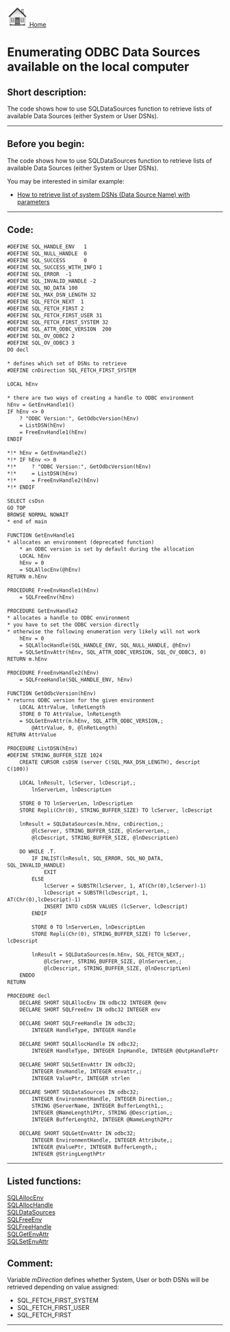 [<img src="../images/home.png"> Home ](https://github.com/VFPX/Win32API)  

# Enumerating ODBC Data Sources available on the local computer

## Short description:
The code shows how to use SQLDataSources function to retrieve lists of available Data Sources (either System or User DSNs).  
***  


## Before you begin:
The code shows how to use SQLDataSources function to retrieve lists of available Data Sources (either System or User DSNs).  

You may be interested in similar example:  
* [How to retrieve list of system DSNs (Data Source Name) with parameters](sample_375.md)  

  
***  


## Code:
```foxpro  
#DEFINE SQL_HANDLE_ENV   1
#DEFINE SQL_NULL_HANDLE  0
#DEFINE SQL_SUCCESS      0
#DEFINE SQL_SUCCESS_WITH_INFO 1
#DEFINE SQL_ERROR  -1
#DEFINE SQL_INVALID_HANDLE -2
#DEFINE SQL_NO_DATA 100
#DEFINE SQL_MAX_DSN_LENGTH 32
#DEFINE SQL_FETCH_NEXT  1
#DEFINE SQL_FETCH_FIRST 2
#DEFINE SQL_FETCH_FIRST_USER 31
#DEFINE SQL_FETCH_FIRST_SYSTEM 32
#DEFINE SQL_ATTR_ODBC_VERSION  200
#DEFINE SQL_OV_ODBC2 2
#DEFINE SQL_OV_ODBC3 3
DO decl

* defines which set of DSNs to retrieve
#DEFINE cnDirection SQL_FETCH_FIRST_SYSTEM

LOCAL hEnv

* there are two ways of creating a handle to ODBC environment
hEnv = GetEnvHandle1()
IF hEnv <> 0
	? "ODBC Version:", GetOdbcVersion(hEnv)
	= ListDSN(hEnv)
	= FreeEnvHandle1(hEnv)
ENDIF

*!*	hEnv = GetEnvHandle2()
*!*	IF hEnv <> 0
*!*		? "ODBC Version:", GetOdbcVersion(hEnv)
*!*		= ListDSN(hEnv)
*!*		= FreeEnvHandle2(hEnv)
*!*	ENDIF

SELECT csDsn
GO TOP
BROWSE NORMAL NOWAIT
* end of main

FUNCTION GetEnvHandle1
* allocates an environment (deprecated function)
	* an ODBC version is set by default during the allocation
	LOCAL hEnv
	hEnv = 0
	= SQLAllocEnv(@hEnv)
RETURN m.hEnv

PROCEDURE FreeEnvHandle1(hEnv)
	= SQLFreeEnv(hEnv)

PROCEDURE GetEnvHandle2
* allocates a handle to ODBC environment
* you have to set the ODBC version directly
* otherwise the following enumeration very likely will not work
	hEnv = 0
	= SQLAllocHandle(SQL_HANDLE_ENV, SQL_NULL_HANDLE, @hEnv)
	= SQLSetEnvAttr(hEnv, SQL_ATTR_ODBC_VERSION, SQL_OV_ODBC3, 0)
RETURN m.hEnv

PROCEDURE FreeEnvHandle2(hEnv)
	= SQLFreeHandle(SQL_HANDLE_ENV, hEnv)

FUNCTION GetOdbcVersion(hEnv)
* returns ODBC version for the given environment
	LOCAL AttrValue, lnRetLength
	STORE 0 TO AttrValue, lnRetLength
	= SQLGetEnvAttr(m.hEnv, SQL_ATTR_ODBC_VERSION,;
		@AttrValue, 0, @lnRetLength)
RETURN AttrValue

PROCEDURE ListDSN(hEnv)
#DEFINE STRING_BUFFER_SIZE 1024
	CREATE CURSOR csDSN (server C(SQL_MAX_DSN_LENGTH), descript C(100))

	LOCAL lnResult, lcServer, lcDescript,;
		lnServerLen, lnDescriptLen

	STORE 0 TO lnServerLen, lnDescriptLen
	STORE Repli(Chr(0), STRING_BUFFER_SIZE) TO lcServer, lcDescript

	lnResult = SQLDataSources(m.hEnv, cnDirection,;
		@lcServer, STRING_BUFFER_SIZE, @lnServerLen,;
		@lcDescript, STRING_BUFFER_SIZE, @lnDescriptLen)

	DO WHILE .T.
		IF INLIST(lnResult, SQL_ERROR, SQL_NO_DATA, SQL_INVALID_HANDLE)
			EXIT
		ELSE
			lcServer = SUBSTR(lcServer, 1, AT(Chr(0),lcServer)-1)
			lcDescript = SUBSTR(lcDescript, 1, AT(Chr(0),lcDescript)-1)
			INSERT INTO csDSN VALUES (lcServer, lcDescript)
		ENDIF

		STORE 0 TO lnServerLen, lnDescriptLen
		STORE Repli(Chr(0), STRING_BUFFER_SIZE) TO lcServer, lcDescript

		lnResult = SQLDataSources(m.hEnv, SQL_FETCH_NEXT,;
			@lcServer, STRING_BUFFER_SIZE, @lnServerLen,;
			@lcDescript, STRING_BUFFER_SIZE, @lnDescriptLen)
	ENDDO
RETURN

PROCEDURE decl
	DECLARE SHORT SQLAllocEnv IN odbc32 INTEGER @env
	DECLARE SHORT SQLFreeEnv IN odbc32 INTEGER env

	DECLARE SHORT SQLFreeHandle IN odbc32;
		INTEGER HandleType, INTEGER Handle

	DECLARE SHORT SQLAllocHandle IN odbc32;
		INTEGER HandleType, INTEGER InpHandle, INTEGER @OutpHandlePtr

	DECLARE SHORT SQLSetEnvAttr IN odbc32;
		INTEGER EnvHandle, INTEGER envattr,;
		INTEGER ValuePtr, INTEGER strlen

	DECLARE SHORT SQLDataSources IN odbc32;
		INTEGER EnvironmentHandle, INTEGER Direction,;
		STRING @ServerName, INTEGER BufferLength1,;
		INTEGER @NameLength1Ptr, STRING @Description,;
		INTEGER BufferLength2, INTEGER @NameLength2Ptr

	DECLARE SHORT SQLGetEnvAttr IN odbc32;
		INTEGER EnvironmentHandle, INTEGER Attribute,;
		INTEGER @ValuePtr, INTEGER BufferLength,;
		INTEGER @StringLengthPtr  
```  
***  


## Listed functions:
[SQLAllocEnv](../libraries/odbc32/SQLAllocEnv.md)  
[SQLAllocHandle](../libraries/odbc32/SQLAllocHandle.md)  
[SQLDataSources](../libraries/odbc32/SQLDataSources.md)  
[SQLFreeEnv](../libraries/odbc32/SQLFreeEnv.md)  
[SQLFreeHandle](../libraries/odbc32/SQLFreeHandle.md)  
[SQLGetEnvAttr](../libraries/odbc32/SQLGetEnvAttr.md)  
[SQLSetEnvAttr](../libraries/odbc32/SQLSetEnvAttr.md)  

## Comment:
Variable *mDirection* defines whether System, User or both DSNs will be retrieved depending on value assigned:  
* SQL_FETCH_FIRST_SYSTEM  
* SQL_FETCH_FIRST_USER  
* SQL_FETCH_FIRST  
  
***  

